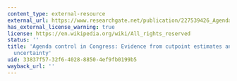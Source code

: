 ```yaml
---
content_type: external-resource
external_url: https://www.researchgate.net/publication/227539426_Agenda_Control_in_Congress_Evidence_from_Cutpoint_Estimates_and_Ideal_Point_Uncertainty
has_external_license_warning: true
license: https://en.wikipedia.org/wiki/All_rights_reserved
status: ''
title: 'Agenda control in Congress: Evidence from cutpoint estimates and ideal point
  uncertainty'
uid: 33837f57-32f6-4028-8850-4ef9fb0199b5
wayback_url: ''
---
```

